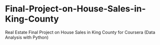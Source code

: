 # Final-Project-on-House-Sales-in-King-County
Real Estate Final Project on House Sales in King County for Coursera (Data Analysis with Python)
